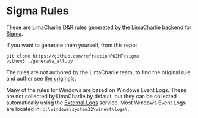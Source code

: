 # Sigma Rules
These are LimaCharlie [D&R rules](https://doc.limacharlie.io/en/master/dr/) generated by
the LimaCharlie backend for [Sigma](https://github.com/Neo23x0/sigma).

If you want to generate them yourself, from this repo:

```
git clone https://github.com/refractionPOINT/sigma
python3 ./generate_all.py
```

The rules are not authored by the LimaCharlie team, to find the original
rule and author see [the originals](https://github.com/Neo23x0/sigma/tree/master/rules).

Many of the rules for Windows are based on Windows Event Logs. These are not collected by
LimaCharlie by default, but they can be collected automatically using the [External Logs](https://doc.limacharlie.io/en/master/external_logs/)
service. Most Windows Event Logs are located in: `c:\windows\system32\winevt\logs\`.